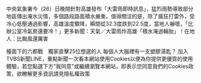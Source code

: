 中央氣象署今（26）日晚間針對高雄發布「大雷雨即時訊息」，猛烈雨勢導致部分地區傳出淹水災情，多個路段路面積水嚴重。值得關注的是，除了瘋狂打雷外，受冷心低壓通過影響，高雄溫度驟降，瞬間從32.3度跌到22.5度，當地人嚇壞，「比辦公室冷氣房還要冷！」更多新聞：天氣／大雷雨炸高雄「積水淹過輪胎」！在地人：比颱風還厲害

檯面下的六都戰　獨家直擊25位想選的人
每個人大腦裡有一支塑膠湯匙？
加入TVBS新聞LINE，重點新聞一次看本網站使用Cookies以便為你提供更優質的使用體驗，若您點選下方"我同意"或繼續瀏覽本網站，即表示您同意我們的Cookies政策，欲瞭解更多資訊請見隱私權政策